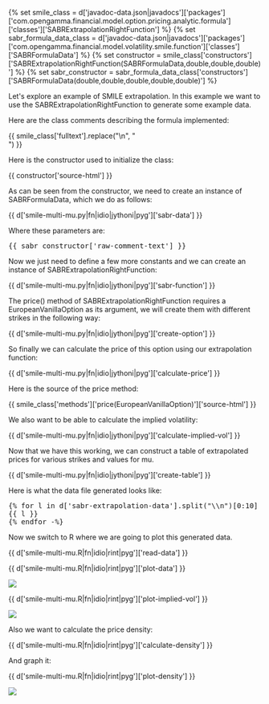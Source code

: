 {% set smile_class = d['javadoc-data.json|javadocs']['packages']['com.opengamma.financial.model.option.pricing.analytic.formula']['classes']['SABRExtrapolationRightFunction'] %}
{% set sabr_formula_data_class = d['javadoc-data.json|javadocs']['packages']['com.opengamma.financial.model.volatility.smile.function']['classes']['SABRFormulaData'] %}
{% set constructor = smile_class['constructors']['SABRExtrapolationRightFunction(SABRFormulaData,double,double,double)'] %}
{% set sabr_constructor = sabr_formula_data_class['constructors']['SABRFormulaData(double,double,double,double,double)'] %}

Let's explore an example of SMILE extrapolation. In this example we want to use the SABRExtrapolationRightFunction to generate some example data.

Here are the class comments describing the formula implemented:

{{ smile_class['fulltext'].replace("\\n", "<br />") }}

Here is the constructor used to initialize the class:

{{ constructor['source-html'] }}

As can be seen from the constructor, we need to create an instance of SABRFormulaData, which we do as follows:

{{ d['smile-multi-mu.py|fn|idio|jythoni|pyg']['sabr-data'] }}

Where these parameters are:

<pre>
{{ sabr_constructor['raw-comment-text'] }}
</pre>

Now we just need to define a few more constants and we can create an instance of SABRExtrapolationRightFunction:

{{ d['smile-multi-mu.py|fn|idio|jythoni|pyg']['sabr-function'] }}

The price() method of SABRExtrapolationRightFunction requires a EuropeanVanillaOption as its argument, we will create them with different strikes in the following way:

{{ d['smile-multi-mu.py|fn|idio|jythoni|pyg']['create-option'] }}

So finally we can calculate the price of this option using our extrapolation function:

{{ d['smile-multi-mu.py|fn|idio|jythoni|pyg']['calculate-price'] }}

Here is the source of the price method:

{{ smile_class['methods']['price(EuropeanVanillaOption)']['source-html'] }}

We also want to be able to calculate the implied volatility:

{{ d['smile-multi-mu.py|fn|idio|jythoni|pyg']['calculate-implied-vol'] }}

Now that we have this working, we can construct a table of extrapolated prices for various strikes and values for mu.

{{ d['smile-multi-mu.py|fn|idio|jythoni|pyg']['create-table'] }}

Here is what the data file generated looks like:
<pre>
{% for l in d['sabr-extrapolation-data'].split("\\n")[0:10] -%}
{{ l }}
{% endfor -%}
</pre>

Now we switch to R where we are going to plot this generated data.

{{ d['smile-multi-mu.R|fn|idio|rint|pyg']['read-data'] }}

{{ d['smile-multi-mu.R|fn|idio|rint|pyg']['plot-data'] }}

<img src="../../extrapolation-price.png" />

{{ d['smile-multi-mu.R|fn|idio|rint|pyg']['plot-implied-vol'] }}

<img src="../../extrapolation-smile.png" />

Also we want to calculate the price density:

{{ d['smile-multi-mu.R|fn|idio|rint|pyg']['calculate-density'] }}

And graph it:

{{ d['smile-multi-mu.R|fn|idio|rint|pyg']['plot-density'] }}

<img src="../../extrapolation-density.png" />

